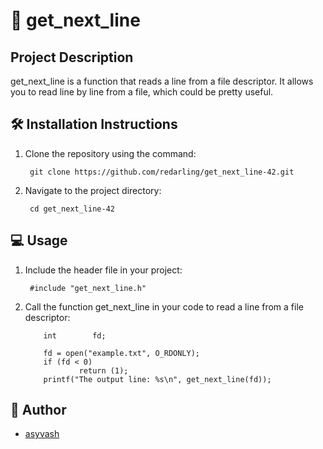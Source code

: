 # 📄 get_next_line

## Project Description

get_next_line is a function that reads a line from a file descriptor. It allows you to read line by line from a file, which could be pretty useful.

## 🛠️ Installation Instructions

1. Clone the repository using the command:

        git clone https://github.com/redarling/get_next_line-42.git

2. Navigate to the project directory:

        cd get_next_line-42

## 💻 Usage

1. Include the header file in your project:

        #include "get_next_line.h"

2. Call the function get_next_line in your code to read a line from a file descriptor:

           int        fd;

           fd = open("example.txt", O_RDONLY);
           if (fd < 0)
                   return (1);
           printf("The output line: %s\n", get_next_line(fd));

## 📝 Author
- [asyvash](https://github.com/redarling)
